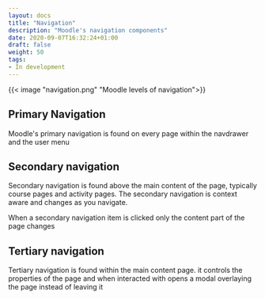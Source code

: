 ```yaml
---
layout: docs
title: "Navigation"
description: "Moodle's navigation components"
date: 2020-09-07T16:32:24+01:00
draft: false
weight: 50
tags:
- In development
---
```


{{< image "navigation.png" "Moodle levels of navigation">}}

## Primary Navigation

Moodle's primary navigation is found on every page within the navdrawer and the user menu


## Secondary navigation

Secondary navigation is found above the main content of the page, typically course pages and activity pages. The secondary navigation is context aware and changes as you navigate.

When a secondary navigation item is clicked only the content part of the page changes


## Tertiary navigation

Tertiary navigation is found within the main content page. it controls the properties of the page and when interacted with opens a modal overlaying the page instead of leaving it

